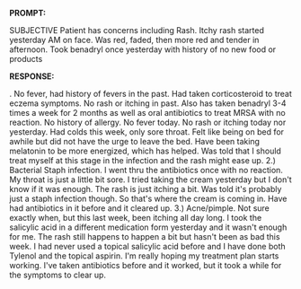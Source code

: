 **PROMPT:**

SUBJECTIVE Patient has concerns including Rash. Itchy rash started yesterday AM on face. Was red, faded, then more red and tender in afternoon. Took benadryl once yesterday with history of no new food or products

**RESPONSE:**

 . No fever, had history of fevers in the past. Had taken corticosteroid to treat eczema symptoms. No rash or itching in past. Also has taken benadryl 3-4 times a week for 2 months as well as oral antibiotics to treat MRSA with no reaction. No history of allergy. No fever today. No rash or itching today nor yesterday. Had colds this week, only sore throat. Felt like being on bed for awhile but did not have the urge to leave the bed. Have been taking melatonin to be more energized, which has helped. Was told that I should treat myself at this stage in the infection and the rash might ease up.  2.) Bacterial Staph infection. I went thru the antibiotics once with no reaction. My throat is just a little bit sore. I tried taking the cream yesterday but I don't know if it was enough. The rash is just itching a bit. Was told it's probably just a staph infection though. So that's where the cream is coming in. Have had antibiotics in it before and it cleared up.  3.) Acne/pimple. Not sure exactly when, but this last week, been itching all day long. I took the salicylic acid in a different medication form yesterday and it wasn't enough for me. The rash still happens to happen a bit but hasn't been as bad this week. I had never used a topical salicylic acid before and I have done both Tylenol and the topical aspirin.  I'm really hoping my treatment plan starts working. I've taken antibiotics before and it worked, but it took a while for the symptoms to clear up.